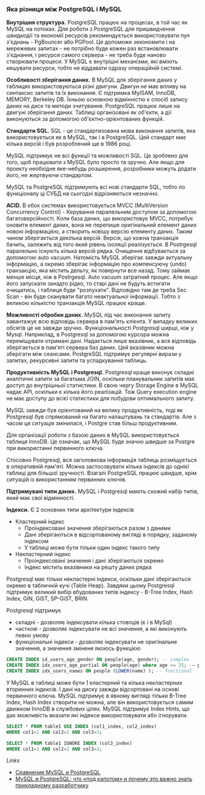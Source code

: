 ### Яка різниця між PostgreSQL і MySQL

**Внутрішня структура.**
PostgreSQL працює на процесах, в той час як MySQL на потоках.
Для роботи з PostgreSQL для пришвидчення швидкодії та економії ресурсів рекомендується використовувати пул з'єднань - PgBouncer або PGPool. Це допоможе зекономити і на мережевих запитах - не потрібно буде кожен раз встановлювати з'єднання, і ресурси самого сервера - не треба буде наново створювати процеси. У MySQL є внутрішні механізми, які вміють кешувати ресурси, тобто не віддавати одразу операційній системі.

**Особливості зберігання даних.**
В MySQL для зберігання даних у таблицях використовуються різні двигуни. Двигун не має впливу на синтаксис запитів та їх виконання. Є підтримка MyISAM, InnoDB, MEMORY, Berkeley DB. Їхньою основною відмінністю є спосіб запису даних на диск та методи зчитування. PostgreSQL працює лише на двигуні зберігання даних. Таблиці організовані як об'єкти, а дії виконуються за допомогою об'єктно-орієнтованих функцій.

**Стандарти SQL.**
SQL - це стандартизована мова виконання запитів, яка використовується як в MySQL, так і в PostgreSQL. Цей стандарт має кілька версій і був розроблений ще в 1986 році.

MySQL підтримує не всі функції та можливості SQL. Це зроблено для того, щоб працювати з MySQL було просто та зручно. Але якщо для проекту необхідне яке-небудь розширення, розробники можуть додати його, не жертвуючи стандартом.

MySQL та PostgreSQL підтримують всі нові стандарти SQL, тобто по функціоналу ці СУБД на сьогодні відрізняються незначно.

**ACID.**
В обох системах використовується MVCC (MultiVersion Concurrency Control) - Керування паралельним доступом за допомогою багатоверсійності. Коли база даних, що використовує MVCC, потребує оновити елемент даних, вона не перепише оригінальний елемент даних новою інформацією, а створить новішу версію елементу даних. Таким чином зберігається декілька версій. Версія, що кожна транзакція бачить, залежить від того який рівень ізоляції реалізується.
В Postrgesql паралельно існують кілька версій рядка. Очищення відбувається за допомогою auto vacuum. Натомість MySQL зберігає завжди актуальну інформацію, а окремо зберігає інформацію про компенсуючу (undo) транзакцію, яка містить дельту, як повернути все назад. Тому займає менше місця, ніж в Postrgesql.
Auto vacuum затратний процес. Але якщо його запускати занадто рідко, то старі дані не будуть встигати очищатись, і таблиця буде "розпухати". Відповідно там де треба Sec Scan - він буде сканувати багато неактуальної інформації.
Тобто з великою кількістю транзакція MySQL працює краще.

**Можливості обробки даних.**
MySQL під час виконання запиту завантажує всю відповідь сервера в пам'ять клієнта. У випадку великих обсягів це не завжди зручно. Функціональності Postgresql ширші, ніж у Mysql. Наприклад, в Postgresql за допомогою курсора можна переміщувати отримані дані. Надається лише вказівник, а вся відповідь зберігається в пам'яті сервера баз даних. Цей вказівник можна зберігати між сеансами. PostgreSQL підтримує регулярні вирази у запитах, рекурсивні запити та успадкування таблиць.

**Продуктивність MySQL і Postgresql.**
Postgresql краще виконує складні аналітичні запити за багатьма JOIN, оскільки планувальник запитів має доступ до внутрішньої статистики. В свою чергу Storage Engine в MySQL надає API, оскільки є кілька його реалізацій. Тож Query execution engine не має доступу до всієї статистики для побудови оптимального запиту.

MySQL завжди був орієнтований на велику продуктивність, тоді як Postgresql був спрямований на багато налаштувань та стандартів. Але з часом ця ситуація змінилася, і Postgre став більш продуктивним.

Для організації роботи з базою даних в MySQL використовується таблиця InnoDB. Це означає, що MySQL буде значно швидше за Postgre при використанні первинного ключа.

Стосовно Postgresql, вся заголовкова інформація таблиць розміщується в оперативній пам'яті. Можна застосовувати кілька індексів до однієї таблиці для більшої зручності. Взагалі PostgreSQL працює швидше, крім ситуацій із використанням первинних ключів.

**Підтримувані типи даних.**
MySQL і Postgresql мають схожий набір типів, який має свої відмінності.

**Індекси.**
Є 2 основних типи архітектури індексів

- Кластерний індекс
    - Проіндексовані значення зберігаються разом з даними
    - Дані зберігаються в відсортованому вигляді в порядку, заданому індексом
    - У таблиці може бути тільки один індекс такого типу
- Некластерний індекс
    - Проіндексовані значення і дані зберігаються окремо
    - Індекс містить вказівники на решту даних рядка

Postgresql має тільки некластерні індекси, оскільки дані зберігаються окремо в табличній кучі (Table Heap).
Завдяки цьому Postgresql підтримує великий вибір вбудованих типів індексу - B-Tree Index, Hash Index, GIN, GiST, SP-GiST, BRIN.

Postgresql підтримує

- складні - дозволяє індексувати кілька стовпців (є і в MySql)
- часткові - дозволяє індексувати не всі значення, а які виконують певно умову
- функціональні індекси - дозволяє індексувати не оригінальне значення, а значення змінене якоюсь функцією

```sql
CREATE INDEX id_users_age_gender ON people(age, gender); -- complex
CREATE INDEX idx_users_age_partial ON people(age) where age >= 25; -— partial
CREATE INDEX idx_users_names ON people (LOWER(name) ); -- functional
```

У MySQL в таблиці може бути 1 кластерний та кілька некластерних вторинних індексів. І дані на диску завжди відсортовані на основі первинного ключа.
MySQL підтримує в явному вигляді тільки B-Tree Index, Hash Index створити не можна, але він використовується самим движком InnoDB в службових цілях.
MySQL підтримує Index Hints, що дає можливість вказати які індекси використовувати або ігнорувати.

```sql
SELECT * FROM table1 USE INDEX (col1_index, col2_index)
WHERE col1=1 AND col2=2 AND col3=3;

SELECT * FROM table1 IGNORE INDEX (col3_index)
WHERE col1=1 AND col2=2 AND col3=3;
```

*Links*

- [Сравнение MySQL и PostgreSQL](https://hyperhost.ua/info/ru/sravnenie-mysql-i-postgresql)
- [MySQL и PostgreSQL: что «под капотом» и почему это важно знать прикладному разработчику](https://youtu.be/mg70LYuRS3I?si=wfwM0e9mOt8KcXY2)
